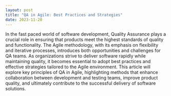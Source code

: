 ```yaml
---
layout: post
title: "QA in Agile: Best Practices and Strategies"
date: 2023-11-20
---
```


In the fast paced world of software development, Quality Assurance plays a crucial role in ensuring that products meet the highest standards of quality and functionality. The Agile methodology, with its emphasis on flexibility and iterative processes, introduces both opportunities and challenges for QA teams. As organizations strive to deliver software rapidly while maintaining quality, it becomes essential to adopt best practices and effective strategies tailored to the Agile environment. This article will explore key principles of QA in Agile, highlighting methods that enhance collaboration between development and testing teams, improve product quality, and ultimately contribute to the successful delivery of software solutions.
